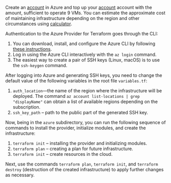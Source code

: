 Create an [account](https://portal.azure.com/#home) in Azure and top up your [account](https://portal.azure.com/#view/Microsoft_Azure_GTM/ModernBillingMenuBlade/~/BillingAccounts) account with the amount, sufficient to operate 9 VMs. You can estimate the approximate cost of maintaining infrastructure depending on the region and other circumstances using [calculator](https://azure.com/e/26977c150e854617a888fb3a7d1a399d).

Authentication to the Azure Provider for Terraform goes through the CLI:
1. You can download, install, and configure the Azure CLI by following [these instructions](https://learn.microsoft.com/ru-ru/cli/azure/install-azure-cli).
2. Log in using the Azure CLI interactively with the `az login` command.
3. The easiest way to create a pair of SSH keys (Linux, macOS) is to use the `ssh-keygen` command.

After logging into Azure and generating SSH keys, you need to change the default value of the following variables in the root file `variables.tf`:

1. `auth_location`—the name of the region where the infrastructure will be deployed. The command `az account list-locations | grep "displayName"` can obtain a list of available regions depending on the subscription.
2. `ssh_key_path` – path to the public part of the generated SSH key.

Now, being in the `azure` subdirectory, you can run the following sequence of commands to install the provider, initialize modules, and create the infrastructure:

1. `terraform init` – installing the provider and initializing modules.
2. `terraform plan` – creating a plan for future infrastructure.
3. `terraform init` – create resources in the cloud.

Next, use the commands `terraform plan`, `terraform init`, and `terraform destroy` (destruction of the created infrastructure) to apply further changes as necessary.